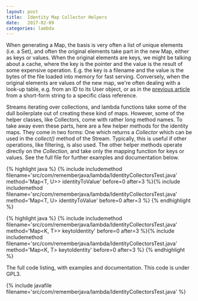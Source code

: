 ```yaml
---
layout: post
title:  Identity Map Collector Helpers
date:   2017-02-09
categories: lambda
---
```


When generating a Map, the basis is very often a list of unique elements (i.e. a Set), and often the original elements take part in the new Map, either as keys or values. When the original elements are keys, we might be talking about a cache, where the key is the pointer and the value is the result of some expensive operation. E.g. the key is a filename and the value is the bytes of the file loaded into memory for fast serving. Conversely, when the original elements are values of the new map, we're often dealing with a look-up table, e.g. from an ID to its User object, or as in the [previous article][previous] from a short-form string to a specific class reference.

Streams iterating over collections, and lambda functions take some of the dull boilerplate out of creating these kind of maps. However, some of the helper classes, like Collectors, come with rather long method names. To take away even these parts, here are a few helper methods for the identity maps. They come in two forms: One which returns a *Collector* which can be used in the *collect()* method of the Stream. Typically, this is useful if other operations, like filtering, is also used. The other helper methods operate directly on the *Collection*, and take only the mapping function for keys or values. See the full file for further examples and documentation below.

{% highlight java %}
{% include includemethod filename='src/com/rememberjava/lambda/IdentityCollectorsTest.java' method='Map<T, U>> identityToValue' before=0  after=3 %}{% include includemethod filename='src/com/rememberjava/lambda/IdentityCollectorsTest.java' method='Map<T, U> identityToValue' before=0  after=3 %}
{% endhighlight %}


{% highlight java %}
{% include includemethod filename='src/com/rememberjava/lambda/IdentityCollectorsTest.java' method='Map<K, T>> keytoIdentity' before=0  after=3 %}{% include includemethod filename='src/com/rememberjava/lambda/IdentityCollectorsTest.java' method='Map<K, T> keytoIdentity' before=0  after=3 %}
{% endhighlight %}

The full code listing, with examples and documentation. This code is under GPL3.

{% include javafile filename='src/com/rememberjava/lambda/IdentityCollectorsTest.java' %}


[previous]: /2017/01/27/reflective_construction.html
